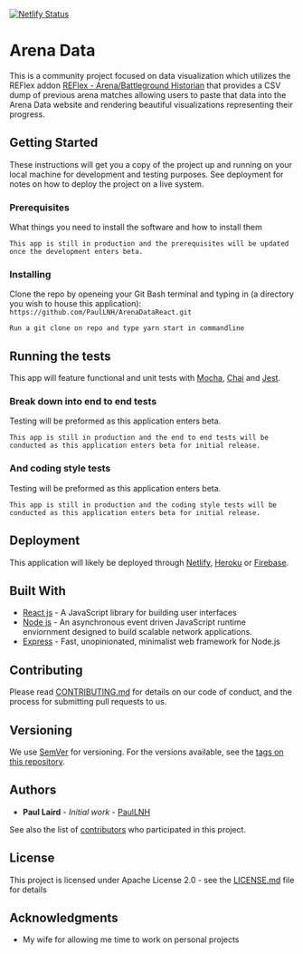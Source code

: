 [![Netlify Status](https://api.netlify.com/api/v1/badges/788d51b1-62c9-444f-bcbf-14f228d4b33a/deploy-status)](https://app.netlify.com/sites/arenadata/deploys)

# Arena Data

This is a community project focused on data visualization which utilizes the REFlex addon [REFlex - Arena/Battleground Historian](https://wow.curseforge.com/projects/reflex-battleground-historian) that provides a CSV dump of previous arena matches allowing users to paste that data into the Arena Data website and rendering beautiful visualizations representing their progress.

## Getting Started

These instructions will get you a copy of the project up and running on your local machine for development and testing purposes. See deployment for notes on how to deploy the project on a live system.

### Prerequisites

What things you need to install the software and how to install them

```
This app is still in production and the prerequisites will be updated once the development enters beta.
```

### Installing

Clone the repo by openeing your Git Bash terminal and typing in (a directory you wish to house this application): `https://github.com/PaulLNH/ArenaDataReact.git`

```
Run a git clone on repo and type yarn start in commandline
```

## Running the tests

This app will feature functional and unit tests with [Mocha](https://mochajs.org/), [Chai](https://www.chaijs.com/) and [Jest](https://jestjs.io/).

### Break down into end to end tests

Testing will be preformed as this application enters beta.

```
This app is still in production and the end to end tests will be conducted as this application enters beta for initial release.
```

### And coding style tests

Testing will be preformed as this application enters beta.

```
This app is still in production and the coding style tests will be conducted as this application enters beta for initial release.
```

## Deployment

This application will likely be deployed through [Netlify](https://www.netlify.com/), [Heroku](http://herokuapp.com) or [Firebase](https://firebase.google.com/docs/hosting/deploying).

## Built With

* [React js](https://reactjs.org/) - A JavaScript library for building user interfaces
* [Node js](https://nodejs.org/en/) - An asynchronous event driven JavaScript runtime enviornment designed to build scalable network applications.
* [Express](https://rometools.github.io/rome/) - Fast, unopinionated, minimalist web framework for Node.js

## Contributing

Please read [CONTRIBUTING.md](https://gist.github.com/PaulLNH/f66c363cf5e6014e0a9aa1641a6a0f02) for details on our code of conduct, and the process for submitting pull requests to us.

## Versioning

We use [SemVer](http://semver.org/) for versioning. For the versions available, see the [tags on this repository](https://github.com/PaulLNH/ArenaData/tags).

## Authors

* **Paul Laird** - *Initial work* - [PaulLNH](https://github.com/PaulLNH)

See also the list of [contributors](https://github.com/PaulLNH/ArenaData/contributors) who participated in this project.

## License

This project is licensed under Apache License 2.0 - see the [LICENSE.md](https://github.com/PaulLNH/ArenaDataReact/blob/master/LICENSE.md) file for details

## Acknowledgments

* My wife for allowing me time to work on personal projects